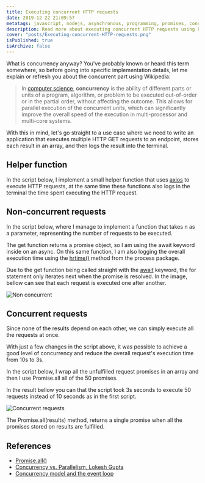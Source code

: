 ```yaml
---
title: Executing concurrent HTTP requests
date: 2019-12-22 21:09:57
metatags: javascript, nodejs, asynchronous, programming, promises, concurrency
description: Read more about executing concurrent HTTP requests using Promises and async/await.
cover: "posts/Executing-concurrent-HTTP-requests.png"
isPublished: true
isArchive: false
---
```


What is concurrency anyway? You've probably known or heard this term somewhere, so before going into specific implementation details, let me explain or refresh you about the concurrent part using Wikipedia:

> In [computer science](https://en.wikipedia.org/wiki/Computer_science), **concurrency** is the ability of different parts or units of a program, algorithm, or problem to be executed out-of-order or in the partial order, without affecting the outcome. This allows for parallel execution of the concurrent units, which can significantly improve the overall speed of the execution in multi-processor and multi-core systems.

With this in mind, let's go straight to a use case where we need to write an application that executes multiple HTTP GET requests to an endpoint, stores each result in an array, and then logs the result into the terminal.

## Helper function

In the script below, I implement a small helper function that uses [axios](https://www.npmjs.com/package/axios) to execute HTTP requests, at the same time these functions also logs in the terminal the time spent executing the HTTP request.

<script src="https://gist.github.com/flowck/9e422fe9ac958f42bfbaeee65dbcdc77.js"></script>

## Non-concurrent requests

In the script below, where I manage to implement a function that takes n as a parameter, representing the number of requests to be executed.

The get function returns a promise object, so I am using the await keyword inside on an async. On this same function, I am also logging the overall execution time using the [hrtime()](https://nodejs.org/api/process.html#process_process_hrtime_time) method from the process package.

<script src="https://gist.github.com/flowck/6dcedb5e2fc5bc2153752c8fa6b46403.js"></script>

Due to the get function being called straight with the [await](https://developer.mozilla.org/en-US/docs/Web/JavaScript/Reference/Operators/await) keyword, the for statement only iterates next when the promise is resolved. In the image, bellow can see that each request is executed one after another.

![Non concurrent](/posts/non-concurrent.gif)

## Concurrent requests

Since none of the results depend on each other, we can simply execute all the requests at once.

With just a few changes in the script above, it was possible to achieve a good level of concurrency and reduce the overall request's execution time from 10s to 3s.

In the script below, I wrap all the unfulfilled request promises in an array and then I use Promise.all all of the 50 promises.

<script src="https://gist.github.com/flowck/fd04fb17ef771a808baa662044c17e1b.js"></script>

In the result bellow you can that the script took 3s seconds to execute 50 requests instead of 10 seconds as in the first script.

![Concurrent requests](/posts/concurrent.gif)

The Promise.all(results) method, returns a single promise when all the promises stored on results are fulfilled.

## References

- [Promise.all()](https://developer.mozilla.org/en-US/docs/Web/JavaScript/Reference/Global_Objects/Promise/all)
- [Concurrency vs. Parallelism, Lokesh Gupta](https://howtodoinjava.com/java/multi-threading/concurrency-vs-parallelism/)
- [Concurrency model and the event loop](https://developer.mozilla.org/en-US/docs/Web/JavaScript/EventLoop)
